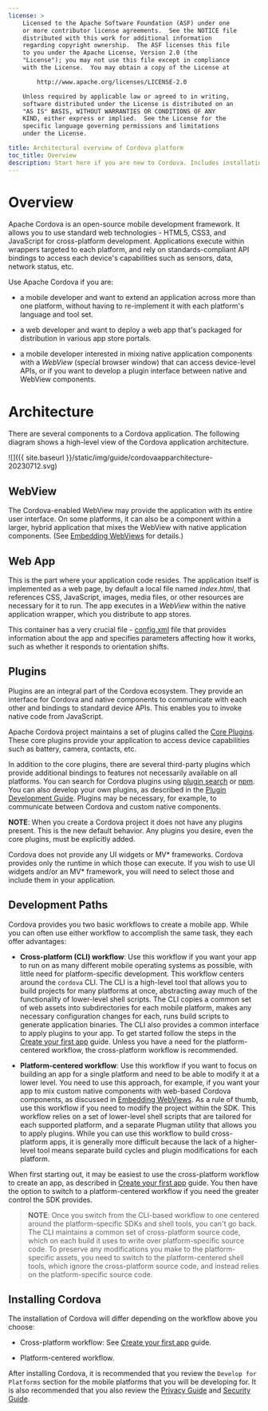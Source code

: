 ```yaml
---
license: >
    Licensed to the Apache Software Foundation (ASF) under one
    or more contributor license agreements.  See the NOTICE file
    distributed with this work for additional information
    regarding copyright ownership.  The ASF licenses this file
    to you under the Apache License, Version 2.0 (the
    "License"); you may not use this file except in compliance
    with the License.  You may obtain a copy of the License at

        http://www.apache.org/licenses/LICENSE-2.0

    Unless required by applicable law or agreed to in writing,
    software distributed under the License is distributed on an
    "AS IS" BASIS, WITHOUT WARRANTIES OR CONDITIONS OF ANY
    KIND, either express or implied.  See the License for the
    specific language governing permissions and limitations
    under the License.

title: Architectural overview of Cordova platform
toc_title: Overview
description: Start here if you are new to Cordova. Includes installation and next steps.
---
```


# Overview

Apache Cordova is an open-source mobile development framework. It allows you
to use standard web technologies - HTML5, CSS3, and JavaScript
for cross-platform development. Applications execute within wrappers targeted
to each platform, and rely on standards-compliant API bindings to
access each device's capabilities such as sensors, data, network status, etc.

Use Apache Cordova if you are:

* a mobile developer and want to extend an application across more
  than one platform, without having to re-implement it with each
  platform's language and tool set.

* a web developer and want to deploy a web app that's packaged for
  distribution in various app store portals.

* a mobile developer interested in mixing native application
  components with a _WebView_ (special browser window) that can access
  device-level APIs, or if you want to develop a plugin interface
  between native and WebView components.

# Architecture

There are several components to a Cordova application. The following
diagram shows a high-level view of the Cordova application architecture.

![]({{ site.baseurl }}/static/img/guide/cordovaapparchitecture-20230712.svg)

## WebView

The Cordova-enabled WebView may provide the application with its
entire user interface. On some platforms, it can also be a component
within a larger, hybrid application that mixes the WebView with native
application components.
(See [Embedding WebViews](../hybrid/webviews/index.html) for details.)

## Web App

This is the part where your application code resides. The application itself is
implemented as a web page, by default a local file named _index.html_, that
references CSS, JavaScript, images, media files, or other resources
are necessary for it to run. The app executes in a _WebView_ within the native
application wrapper, which you distribute to app stores.

This container has a very crucial file - [config.xml](../../config_ref/index.html)
file that provides information about the app and specifies parameters affecting how it
works, such as whether it responds to orientation shifts.

## Plugins

Plugins are an integral part of the Cordova ecosystem. They provide
an interface for Cordova and native components to communicate with each
other and bindings to standard device APIs. This enables you to invoke native
code from JavaScript.

Apache Cordova project maintains a set of plugins called the
[Core Plugins](../support/index.html#core-plugin-apis). These core
plugins provide your application to access device capabilities such as
battery, camera, contacts, etc.

In addition to the core plugins, there are several third-party plugins which
provide additional bindings to features not necessarily available on all
platforms. You can search for Cordova plugins using [plugin search](/plugins/) or [npm](https://www.npmjs.com/search?q=ecosystem%3Acordova). You can also
develop your own plugins, as described in the
[Plugin Development Guide](../hybrid/plugins/index.html). Plugins may be
necessary, for example, to communicate between Cordova and custom native
components.

__NOTE__: When you create a Cordova project it does not have
any plugins present. This is the new default behavior. Any plugins you
desire, even the core plugins, must be explicitly added.

Cordova does not provide any UI widgets or MV* frameworks. Cordova provides
only the runtime in which those can execute. If you wish to use UI widgets
and/or an MV* framework, you will need to select those and include them in
your application.

## Development Paths

Cordova provides you two basic workflows to create a mobile
app. While you can often use either workflow to accomplish the same
task, they each offer advantages:

- __Cross-platform (CLI) workflow__: Use this workflow if you want your app
  to run on as many different mobile operating systems as possible,
  with little need for platform-specific development. This workflow
  centers around the `cordova` CLI. The CLI is a high-level tool that allows you to build projects
  for many platforms at once, abstracting away much of the functionality of
  lower-level shell scripts. The CLI copies a common set of web assets into
  subdirectories for each mobile platform, makes any necessary
  configuration changes for each, runs build scripts to generate
  application binaries. The CLI also provides a common interface to
  apply plugins to your app. To get started follow the steps in the
  [Create your first app] guide. Unless you have a need for the platform-centered workflow, the cross-platform workflow is recommended.

- __Platform-centered workflow__: Use this workflow if you want to
  focus on building an app for a single platform and need to be able
  to modify it at a lower level. You need to use this approach, for
  example, if you want your app to mix custom native components with
  web-based Cordova components, as discussed in
  [Embedding WebViews](../hybrid/webviews/index.html). As a rule of thumb, use
  this workflow if you need to modify the project within the SDK. This
  workflow relies on a set of lower-level shell scripts that are tailored for
  each supported platform, and a separate Plugman utility that allows you to
  apply plugins. While you can use this workflow to build cross-platform
  apps, it is generally more difficult because the lack of a
  higher-level tool means separate build cycles and plugin
  modifications for each platform.

When first starting out, it may be easiest to use the cross-platform
workflow to create an app, as described in [Create your first app] guide.
You then have the option to switch to a platform-centered workflow if
you need the greater control the SDK provides.

> __NOTE__: Once you switch from the CLI-based workflow to one centered
around the platform-specific SDKs and shell tools, you can't go back.
The CLI maintains a common set of cross-platform source code, which on
each build it uses to write over platform-specific source code. To
preserve any modifications you make to the platform-specific assets,
you need to switch to the platform-centered shell tools, which ignore
the cross-platform source code, and instead relies on the
platform-specific source code.

## Installing Cordova

The installation of Cordova will differ depending on the workflow above
you choose:

  * Cross-platform workflow: See [Create your first app] guide.

  * Platform-centered workflow.

After installing Cordova, it is recommended that you review the
```Develop for Platforms``` section for the mobile platforms that you
will be developing for. It is also recommended that you also review the
[Privacy Guide](../appdev/privacy/index.html) and
[Security Guide](../appdev/security/index.html).

[Create your first app]:../cli/index.html
